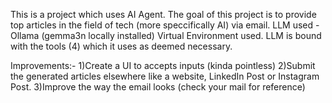 This is a project which uses AI Agent.
The goal of this project is to provide top articles in the field of tech (more speccifically AI) via email.
LLM used - Ollama (gemma3n locally installed)
Virtual Environment used.
LLM is bound with the tools (4) which it uses as deemed necessary.



Improvements:- 
1)Create a UI to accepts inputs (kinda pointless)
2)Submit the generated articles elsewhere like a website, LinkedIn Post or Instagram Post.
3)Improve the way the email looks (check your mail for reference)
